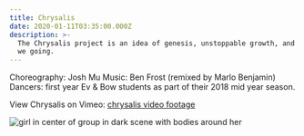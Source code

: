 ```yaml
---
title: Chrysalis
date: 2020-01-11T03:35:00.000Z
description: >-
  The Chrysalis project is an idea of genesis, unstoppable growth, and where are
  we going.
---
```


Choreography: Josh Mu Music: Ben Frost (remixed by Marlo Benjamin)
Dancers: first year Ev & Bow students as part of their 2018 mid year season.

View Chrysalis on Vimeo: [chrysalis video footage](https://vimeo.com/307641426)

![girl in center of group in dark scene with bodies around her](./chrysalis.png "Chrysalis intro")
